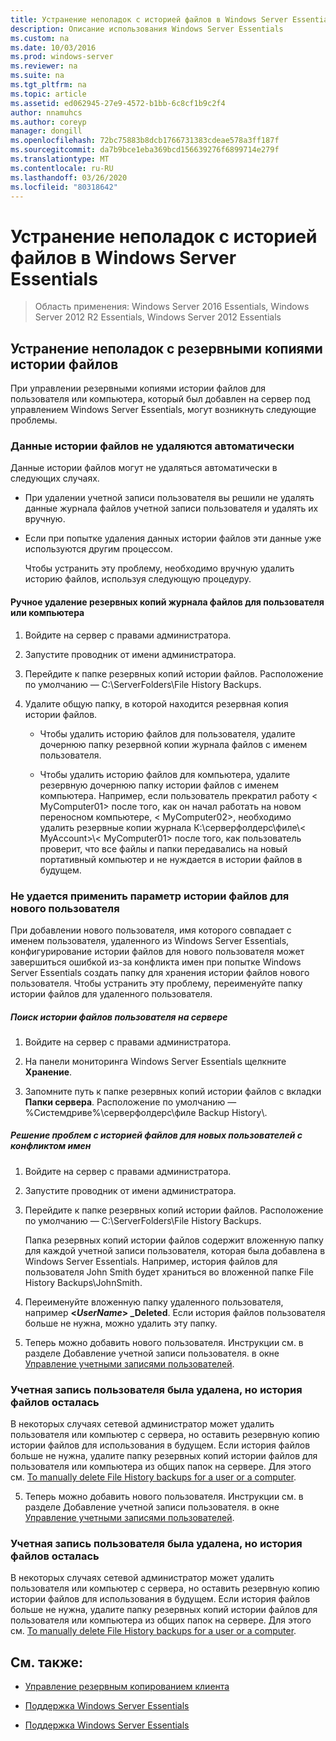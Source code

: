 ```yaml
---
title: Устранение неполадок с историей файлов в Windows Server Essentials
description: Описание использования Windows Server Essentials
ms.custom: na
ms.date: 10/03/2016
ms.prod: windows-server
ms.reviewer: na
ms.suite: na
ms.tgt_pltfrm: na
ms.topic: article
ms.assetid: ed062945-27e9-4572-b1bb-6c8cf1b9c2f4
author: nnamuhcs
ms.author: coreyp
manager: dongill
ms.openlocfilehash: 72bc75883b8dcb1766731383cdeae578a3ff187f
ms.sourcegitcommit: da7b9bce1eba369bcd156639276f6899714e279f
ms.translationtype: MT
ms.contentlocale: ru-RU
ms.lasthandoff: 03/26/2020
ms.locfileid: "80318642"
---
```

# <a name="troubleshoot-file-history-in-windows-server-essentials"></a>Устранение неполадок с историей файлов в Windows Server Essentials

>Область применения: Windows Server 2016 Essentials, Windows Server 2012 R2 Essentials, Windows Server 2012 Essentials 
  
## <a name="troubleshoot-issues-with-user-file-history-backups"></a>Устранение неполадок с резервными копиями истории файлов  
 При управлении резервными копиями истории файлов для пользователя или компьютера, который был добавлен на сервер под управлением Windows Server Essentials, могут возникнуть следующие проблемы.  
  
### <a name="file-history-data-is-not-automatically-deleted"></a>Данные истории файлов не удаляются автоматически  
 Данные истории файлов могут не удаляться автоматически в следующих случаях.  
  
- При удалении учетной записи пользователя вы решили не удалять данные журнала файлов учетной записи пользователя и удалять их вручную.  
  
- Если при попытке удаления данных истории файлов эти данные уже используются другим процессом.  
  
  Чтобы устранить эту проблему, необходимо вручную удалить историю файлов, используя следующую процедуру.  
  
####  <a name="to-manually-delete-file-history-backups-for-a-user-or-a-computer"></a><a name="BKMK_manuallyDelete"></a>Ручное удаление резервных копий журнала файлов для пользователя или компьютера  
  
1.  Войдите на сервер с правами администратора.  
  
2.  Запустите проводник от имени администратора.  
  
3.  Перейдите к папке резервных копий истории файлов. Расположение по умолчанию — C:\ServerFolders\File History Backups.  
  
4.  Удалите общую папку, в которой находится резервная копия истории файлов.  
  
    -   Чтобы удалить историю файлов для пользователя, удалите дочернюю папку резервной копии журнала файлов с именем пользователя.  
  
    -   Чтобы удалить историю файлов для компьютера, удалите резервную дочернюю папку истории файлов с именем компьютера. Например, если пользователь прекратил работу < MyComputer01\> после того, как он начал работать на новом переносном компьютере, < MyComputer02\>, необходимо удалить резервные копии журнала К:\серверфолдерс\филе\\< MyAccount\>\\< MyComputer01\> после того, как пользователь проверит, что все файлы и папки передавались на новый портативный компьютер и не нуждается в истории файлов в будущем.  
  
### <a name="cannot-apply-file-history-setting-to-a-new-user"></a>Не удается применить параметр истории файлов для нового пользователя  
 При добавлении нового пользователя, имя которого совпадает с именем пользователя, удаленного из Windows Server Essentials, конфигурирование истории файлов для нового пользователя может завершиться ошибкой из-за конфликта имен при попытке Windows Server Essentials создать папку для хранения истории файлов нового пользователя. Чтобы устранить эту проблему, переименуйте папку истории файлов для удаленного пользователя.  
  
##### <a name="to-locate-user-file-history-on-the-server"></a>Поиск истории файлов пользователя на сервере  
  
1.  Войдите на сервер с правами администратора.  
  
2.  На панели мониторинга Windows Server Essentials щелкните **Хранение**.  
  
3.  Запомните путь к папке резервных копий истории файлов с вкладки **Папки сервера**. Расположение по умолчанию —%Системдриве%\серверфолдерс\филе Backup History\\.  
  
##### <a name="to-resolve-file-history-issues-for-a-new-user-with-a-name-conflict"></a>Решение проблем с историей файлов для новых пользователей с конфликтом имен  
  
1.  Войдите на сервер с правами администратора.  
  
2.  Запустите проводник от имени администратора.  
  
3.  Перейдите к папке резервных копий истории файлов. Расположение по умолчанию — C:\ServerFolders\File History Backups.  
  
     Папка резервных копий истории файлов содержит вложенную папку для каждой учетной записи пользователя, которая была добавлена в Windows Server Essentials. Например, история файлов для пользователя John Smith будет храниться во вложенной папке File History Backups\JohnSmith.  
  
4.  Переименуйте вложенную папку удаленного пользователя, например **<*UserName*> _Deleted**. Если история файлов пользователя больше не нужна, можно удалить эту папку.  
  

5.  Теперь можно добавить нового пользователя. Инструкции см. в разделе Добавление учетной записи пользователя. в окне [Управление учетными записями пользователей](../manage/Manage-User-Accounts-in-Windows-Server-Essentials.md).  
  
### <a name="a-user-account-was-removed-but-the-users-file-history-remains"></a>Учетная запись пользователя была удалена, но история файлов осталась  
 В некоторых случаях сетевой администратор может удалить пользователя или компьютер с сервера, но оставить резервную копию истории файлов для использования в будущем. Если история файлов больше не нужна, удалите папку резервных копий истории файлов для пользователя или компьютера из общих папок на сервере. Для этого см. [To manually delete File History backups for a user or a computer](Troubleshoot-File-History-in-Windows-Server-Essentials.md#BKMK_manuallyDelete).  

5. Теперь можно добавить нового пользователя. Инструкции см. в разделе Добавление учетной записи пользователя. в окне [Управление учетными записями пользователей](../manage/Manage-User-Accounts-in-Windows-Server-Essentials.md).  
  
### <a name="a-user-account-was-removed-but-the-users-file-history-remains"></a>Учетная запись пользователя была удалена, но история файлов осталась  
 В некоторых случаях сетевой администратор может удалить пользователя или компьютер с сервера, но оставить резервную копию истории файлов для использования в будущем. Если история файлов больше не нужна, удалите папку резервных копий истории файлов для пользователя или компьютера из общих папок на сервере. Для этого см. [To manually delete File History backups for a user or a computer](../support/Troubleshoot-File-History-in-Windows-Server-Essentials.md#BKMK_manuallyDelete).  

  
## <a name="see-also"></a>См. также:  
  
-   [Управление резервным копированием клиента](../manage/Manage-Client-Computer-Backup-in-Windows-Server-Essentials.md)  
  

-   [Поддержка Windows Server Essentials](Support-Windows-Server-Essentials.md)

-   [Поддержка Windows Server Essentials](../support/Support-Windows-Server-Essentials.md)

